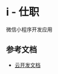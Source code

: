 # i - 仕职

微信小程序开发应用

## 参考文档

- [云开发文档](https://developers.weixin.qq.com/miniprogram/dev/wxcloud/basis/getting-started.html)

